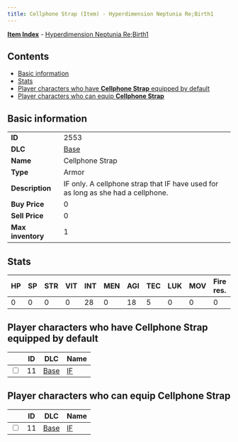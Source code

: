 ```yaml
---
title: Cellphone Strap (Item) - Hyperdimension Neptunia Re;Birth1
---
```


[**Item Index**](/neptunia/rb1/item/index.html) - [Hyperdimension Neptunia Re;Birth1](/neptunia/rb1)

## Contents

- [Basic information](#basic-information)
- [Stats](#stats)
- [Player characters who have **Cellphone Strap** equipped by default](#player-characters-who-have-cellphone-strap-equipped-by-default)
- [Player characters who can equip **Cellphone Strap**](#player-characters-who-can-equip-cellphone-strap)

## Basic information

|   |   |
| -- | -- |
| **ID** | 2553 |
| **DLC** | [Base](/neptunia/rb1/dlc/1-base.html) |
| **Name** | Cellphone Strap |
| **Type** | Armor |
| **Description** | IF only. A cellphone strap that IF have used for as long as she had a cellphone. |
| **Buy Price** | 0 |
| **Sell Price** | 0 |
| **Max inventory** | 1 |


## Stats

| HP | SP | STR | VIT | INT | MEN | AGI | TEC | LUK | MOV | Fire res. | Ice res. | Wind res. | Lightning res. |
| -- | -- | --- | --- | --- | --- | --- | --- | --- | --- | --------- | -------- | --------- | -------------- |
| 0 | 0 | 0 | 0 | 28 | 0 | 18 | 5 | 0 | 0 | 0 | 0 | 0 | 0 |


## Player characters who have **Cellphone Strap** equipped by default

|    | ID | DLC | Name |
| -- | -- | --- | ---- |
| <input type="checkbox" id="rb1-player-1-11" class="trackbox" /> | 11 | [Base](/neptunia/rb1/dlc/1-base.html) | [IF](/neptunia/rb1/player/1-11-if.html) |


## Player characters who can equip **Cellphone Strap**

|    | ID | DLC | Name |
| -- | -- | --- | ---- |
| <input type="checkbox" id="rb1-player-1-11" class="trackbox" /> | 11 | [Base](/neptunia/rb1/dlc/1-base.html) | [IF](/neptunia/rb1/player/1-11-if.html) |
